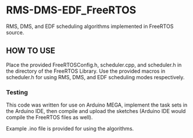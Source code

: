 # RMS-DMS-EDF_FreeRTOS
RMS, DMS, and EDF scheduling algorithms implemented in FreeRTOS source.

## HOW TO USE

Place the provided FreeRTOSConfig.h, scheduler.cpp, and scheduler.h in the directory of the FreeRTOS 
Library.
Use the provided macros in scheduler.h for using RMS, DMS, and EDF scheduling modes respectively.

### Testing

This code was written for use on Arduino MEGA, implement the task sets in the Arduino IDE, then compile and upload the sketches (Arduino IDE would compile the FreeRTOS files as well).

Example .ino file is provided for using the algorithms.
